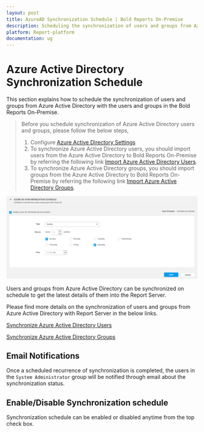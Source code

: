 ```yaml
---
layout: post
title: AzureAD Synchronization Schedule | Bold Reports On-Premise 
description: Scheduling the synchronization of users and groups from Azure Active Directory with the users and groups in the Bold Reports On-Premise.
platform: Report-platform
documentation: ug
---
```


# Azure Active Directory Synchronization Schedule

This section explains how to schedule the synchronization of users and groups from Azure Active Directory with the users and groups in the Bold Reports On-Premise.

> Before you schedule synchronization of Azure Active Directory users and groups, please follow the below steps,
> 1. Configure [Azure Active Directory Settings](./../../azure-active-directory/)
> 2. To synchronize Azure Active Directory users, you should import users from the Azure Active Directory to Bold Reports On-Premise by referring the following link [Import Azure Active Directory Users](./../../../manage-users/users/import-users/import-azure-active-directory-users/).
> 3. To synchronize Azure Active Directory groups, you should import groups from the Azure Active Directory to Bold Reports On-Premise by referring the following link [Import Azure Active Directory Groups](./../../../manage-users/groups/import-groups/import-azure-active-directory-groups/).

![Active Directory Synchronization Schedule](/static/assets/on-premise/images/settings/azure-active-directory-schedule-synchronization.png)

Users and groups from Azure Active Directory can be synchronized on schedule to get the latest details of them into the Report Server.

Please find more details on the synchronization of users and groups from Azure Active Directory with Report Server in the below links.

[Synchronize Azure Active Directory Users](./../../../manage-users/users/synchronize/synchronize-azure-active-directory-users/)

[Synchronize Azure Active Directory Groups](./../../../manage-users/groups/synchronize/synchronize-azure-active-directory-groups/)

## Email Notifications

Once a scheduled recurrence of synchronization is completed, the users in the `System Administrator` group will be notified through email about the synchronization status.

## Enable/Disable Synchronization schedule

Synchronization schedule can be enabled or disabled anytime from the top check box.
